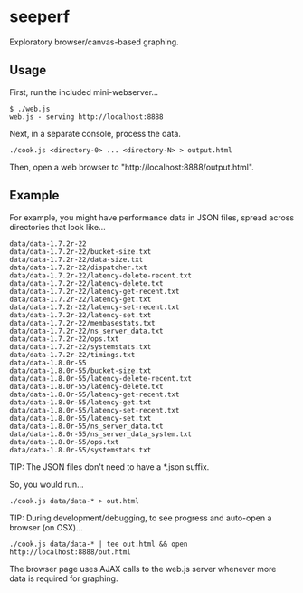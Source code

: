 seeperf
=======

Exploratory browser/canvas-based graphing.

Usage
-----

First, run the included mini-webserver...

    $ ./web.js 
    web.js - serving http://localhost:8888

Next, in a separate console, process the data.

    ./cook.js <directory-0> ... <directory-N> > output.html

Then, open a web browser to "http://localhost:8888/output.html".

Example
-------

For example, you might have performance data in JSON files,
spread across directories that look like...

    data/data-1.7.2r-22
    data/data-1.7.2r-22/bucket-size.txt
    data/data-1.7.2r-22/data-size.txt
    data/data-1.7.2r-22/dispatcher.txt
    data/data-1.7.2r-22/latency-delete-recent.txt
    data/data-1.7.2r-22/latency-delete.txt
    data/data-1.7.2r-22/latency-get-recent.txt
    data/data-1.7.2r-22/latency-get.txt
    data/data-1.7.2r-22/latency-set-recent.txt
    data/data-1.7.2r-22/latency-set.txt
    data/data-1.7.2r-22/membasestats.txt
    data/data-1.7.2r-22/ns_server_data.txt
    data/data-1.7.2r-22/ops.txt
    data/data-1.7.2r-22/systemstats.txt
    data/data-1.7.2r-22/timings.txt
    data/data-1.8.0r-55
    data/data-1.8.0r-55/bucket-size.txt
    data/data-1.8.0r-55/latency-delete-recent.txt
    data/data-1.8.0r-55/latency-delete.txt
    data/data-1.8.0r-55/latency-get-recent.txt
    data/data-1.8.0r-55/latency-get.txt
    data/data-1.8.0r-55/latency-set-recent.txt
    data/data-1.8.0r-55/latency-set.txt
    data/data-1.8.0r-55/ns_server_data.txt
    data/data-1.8.0r-55/ns_server_data_system.txt
    data/data-1.8.0r-55/ops.txt
    data/data-1.8.0r-55/systemstats.txt

TIP: The JSON files don't need to have a *.json suffix.

So, you would run...

    ./cook.js data/data-* > out.html

TIP: During development/debugging, to see progress and auto-open a browser (on OSX)...

    ./cook.js data/data-* | tee out.html && open http://localhost:8888/out.html

The browser page uses AJAX calls to the web.js server whenever
more data is required for graphing.


